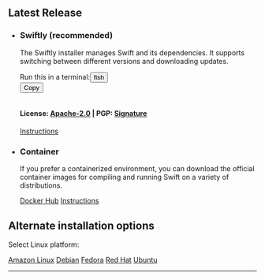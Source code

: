 ## Latest Release
<ul class="grid-level-0 grid-layout-1-column">
<li class="grid-level-1 featured">
    <h3>Swiftly (recommended)</h3>
  <p class="description">
    The Swiftly installer manages Swift and its dependencies. It supports switching between different versions and downloading updates.
  </p>
  <div class="shellcode-intro">Run this in a terminal:<button id="shell" class="toggle">fish</button></div>
  <div class="language-plaintext highlighter-rouge"><div class="highlight"><button>Copy</button><pre class="highlight"><code id="shellcode" style="white-space: initial;"></code></pre></div></div>
  <h4>License: <a href="https://raw.githubusercontent.com/swiftlang/swiftly/refs/heads/main/LICENSE.txt">Apache-2.0</a> | PGP: <a href="https://download.swift.org/swiftly/linux/swiftly-0.4.0-dev-x86_64.tar.gz.sig">Signature</a></h4>
  <a href="/install/linux/swiftly" class="cta-secondary">Instructions</a>
</li>
</ul>

<script>
var shell = "";
var shellToggle = document.getElementById("shell");
var code = document.getElementById("shellcode");

function setShell() {
  code.innerText = "curl -O https://download.swift.org/swiftly/linux/swiftly-$(uname -m).tar.gz && \\\n"
  code.innerText += "tar zxf swiftly-$(uname -m).tar.gz && \\\n"
  code.innerText += "./swiftly init --quiet-shell-followup && \\\n"

  if (shell == "sh") {
    shell = "fish";
    code.innerText += ". ~/.swiftly/env.fish"
    shellToggle.innerText = "sh";
  } else {
    shell = "sh";
    code.innerText += ". ${SWIFTLY_HOME_DIR:-~/.swiftly}/env.sh && \\\n"
    code.innerText += "hash -r"
    shellToggle.innerText = "fish";
  }
}

setShell();

shellToggle.addEventListener("mousedown", function() {
  setShell();
});
</script>

<ul class="grid-level-0 grid-layout-1-column">
<li class="grid-level-1">
    <h3>Container</h3>
    <p class="description">
      If you prefer a containerized environment, you can download the official container images for compiling and running Swift on a variety of distributions.
    </p>
    <a href="https://hub.docker.com/_/swift" class="cta-secondary external">Docker Hub</a>
    <a href="/install/linux/docker" class="cta-secondary">Instructions</a>
  </li>
</ul>

## Alternate installation options

<p id="platforms">Select Linux platform:</p>

<div class="interactive-tabs os">
  <div class="tabs">
    <a href="/install/linux/amazonlinux/2#versions" aria-pressed="{{ include.amazonlinux }}">Amazon Linux</a>
    <a href="/install/linux/debian/12#versions" aria-pressed="{{ include.debian }}">Debian</a>
    <a href="/install/linux/fedora/39#versions" aria-pressed="{{ include.fedora }}">Fedora</a>
    <a href="/install/linux/ubi/9#versions" aria-pressed="{{ include.ubi }}">Red Hat</a>
    <a href="/install/linux/ubuntu#versions" aria-pressed="{{ include.ubuntu }}">Ubuntu</a>
  </div>
</div>

<hr>
